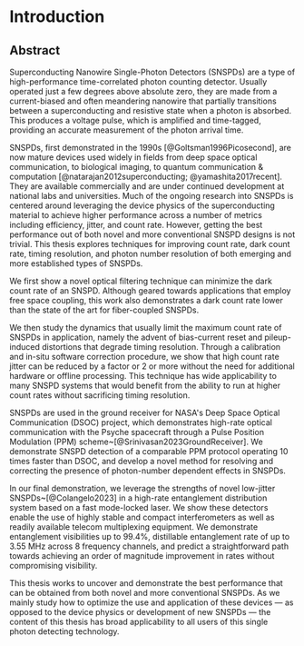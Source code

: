 # Introduction

<!-- &nbsp;&nbsp;&nbsp;&nbsp;&nbsp;&nbsp;&nbsp;&nbsp;&nbsp;&nbsp;&nbsp;&nbsp;&nbsp;&nbsp;&nbsp;&nbsp;&nbsp;&nbsp;&nbsp;&nbsp;&nbsp;&nbsp;&nbsp;&nbsp;&nbsp;&nbsp;&nbsp;&nbsp;&nbsp;&nbsp;&nbsp;&nbsp;&nbsp;&nbsp;&nbsp;&nbsp;![](./figs_04/high_rate_entanglement.svg) -->

<!-- <figure markdown>
<img  alt="snspdd" src="figs/snspdd_light.svg#only-light" style="margin-left: auto; margin-right: auto; width: 30%; opacity: 0.5"/>
<img  alt="snspdd" src="figs/snspdd_dark.svg#only-dark" style="margin-left: auto; margin-right: auto; width: 30%"/>
</figure> -->

## Abstract 

Superconducting Nanowire Single-Photon Detectors (SNSPDs) are a type of high-performance time-correlated photon counting detector. Usually operated just a few degrees above absolute zero, they are made from a current-biased and often meandering nanowire that partially transitions between a superconducting and resistive state when a photon is absorbed. This produces a voltage pulse, which is amplified and time-tagged, providing an accurate measurement of the photon arrival time.

SNSPDs, first demonstrated in the 1990s [@Goltsman1996Picosecond], are now mature devices used widely in fields from deep space optical communication, to biological imaging, to quantum communication & computation [@natarajan2012superconducting; @yamashita2017recent]. They are available commercially and are under continued development at national labs and universities. Much of the ongoing research into SNSPDs is centered around leveraging the device physics of the superconducting material to achieve higher performance across a number of metrics including efficiency, jitter, and count rate. However, getting the best performance out of both novel and more conventional SNSPD designs is not trivial. This thesis explores techniques for improving count rate, dark count rate, timing resolution, and photon number resolution of both emerging and more established types of SNSPDs. 

We first show a novel optical filtering technique can minimize the dark count rate of an SNSPD. Although geared towards applications that employ free space coupling, this work also demonstrates a dark count rate lower than the state of the art for fiber-coupled SNSPDs. 

We then study the dynamics that usually limit the maximum count rate of SNSPDs in application, namely the advent of bias-current reset and pileup-induced distortions that degrade timing resolution. Through a calibration and in-situ software correction procedure, we show that high count rate jitter can be reduced by a factor or 2 or more without the need for additional hardware or offline processing. This technique has wide applicability to many SNSPD systems that would benefit from the ability to run at higher count rates without sacrificing timing resolution.

SNSPDs are used in the ground receiver for NASA's Deep Space Optical Communication (DSOC) project, which demonstrates high-rate optical communication with the Psyche spacecraft through a Pulse Position Modulation (PPM) scheme~[@Srinivasan2023GroundReceiver]. We demonstrate SNSPD detection of a comparable PPM protocol operating 10 times faster than DSOC, and develop a novel method for resolving and correcting the presence of photon-number dependent effects in SNSPDs.

In our final demonstration, we leverage the strengths of novel low-jitter SNSPDs~[@Colangelo2023] in a high-rate entanglement distribution system based on a fast mode-locked laser. We show these detectors enable the use of highly stable and compact interferometers as well as readily available telecom multiplexing equipment. We demonstrate entanglement visibilities up to 99.4%, distillable entanglement rate of up to 3.55 MHz across 8 frequency channels, and predict a straightforward path towards achieving an order of magnitude improvement in rates without compromising visibility.

This thesis works to uncover and demonstrate the best performance that can be obtained from both novel and more conventional SNSPDs. As we mainly study how to optimize the use and application of these devices — as opposed to the device physics or development of new SNSPDs — the content of this thesis has broad applicability to all users of this single photon detecting technology.

<!-- This thesis explores special optical coupling, data processing, and calibration methods to improve the performance of novel (though no longer experimental) SNSPD designs. In the process, some techniques learned from previous projects are applied to subsequent projects in an iterative fashion. Also, we arrive at certain conclusions that are broadly applicable to superior SNSPD readout for the foreseeable future, even as the complexity of these devices continues to increase. Finally, we demonstrate an entanglement distribution system that leverages the best characteristics these detectors have to offer.  -->
